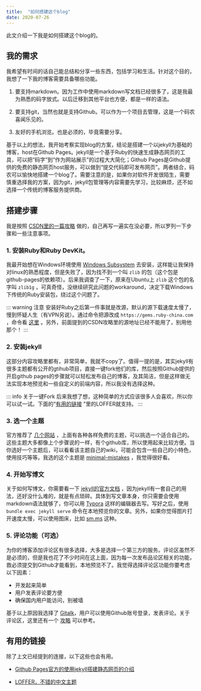 ```yaml
---
title:  "如何搭建这个blog"
date: 2020-07-26
---
```


此文介绍一下我是如何搭建这个blog的。

## 我的需求
我希望有时间的话自己能总结和分享一些东西，包括学习和生活。针对这个目的，我想了一下我的博客需要具备哪些功能。

1. 要支持markdown。因为工作中使用markdown写文档已经很多了，这是我最为熟悉的码字放式。以后迁移到其他平台也方便，都是一样的语法。

2. 要支持git，当然也就是支持Github。可以作为一个项目去管理，这是一个码农喜闻乐见的。

3. 友好的手机浏览。也是必须的，毕竟需要分享。

基于以上的想法，我开始考察实现blog的方案，结论是搭建一个以jekyll为基础的博客，host在Github Pages。jekyll是一个基于Ruby的快速生成静态网页的工具，可以把“码字”到“作为网站展示”的过程大大简化；Github Pages是Github提供的免费的静态网页host服务，可以做到“提交代码即可发布网页”。两者结合，码农可以愉快地搭建一个blog了。需要注意的是，如果你对软件开发很陌生，需要慎重选择我的方案，因为git，jekyll包管理等内容需要先学习，比较麻烦，还不如选择一个传统的博客服务提供商。

## 搭建步骤

我是按照 [CSDN里的一篇攻略](https://blog.csdn.net/jave_f/article/details/79101592) 做的，自己再写一遍实在没必要，所以罗列一下步骤和一些注意事项。

### 1. 安装Ruby和Ruby DevKit。

我最开始想在Windows环境使用 [Windows Subsystem](https://docs.microsoft.com/zh-cn/windows/wsl/about) 去安装，这样能让我保持对linux的熟悉程度，但是失败了，因为找不到一个叫 ```zlib``` 的包（这个包是github-pages的依赖项）。后来我调查了一下，原来在Ubuntu上 ```zlib``` 这个包的名字叫 ```zlib1g``` ，可真奇怪，没继续研究此问题的workaround，决定下载Windows下传统的Ruby安装包，绕过这个问题了。

::: warning 注意
安装好Ruby之后第一件事就是改源，默认的源下载速度太慢了，慢到怀疑人生（有VPN另说）。通过命令把源改成 ```https://gems.ruby-china.com``` ，命令看 [这里](https://gems.ruby-china.com/) 。另外，前面提到的CSDN攻略里的源地址已经不能用了，别用他那个！
:::

### 2. 安装jekyll

这部分内容攻略里都有，非常简单，我就不copy了。值得一提的是，其实jekyll有很多主题都有公开的gtihub项目，直接一键fork他们的库，然后按照Github提供的开启github pages的步骤就可以轻松发布自己的博客，及其简洁，但是这样做无法实现本地预览和一些自定义的前端内容，所以我没有选择这种。

::: info 关于一键Fork
后来我想了想，这种简单的方式应该很多人会喜欢，所以你可以试一试。下面的“[有用的链接](#有用的链接) ”里的LOFFER就支持。
:::

### 3. 选一个主题

官方推荐了 [几个网站](https://jekyllrb.com/docs/themes/) ，上面有各种各样免费的主题，可以挑选一个适合自己的。这些主题大多都像上个步骤说的一样，有个github库，所以使用起来比较方便。当你选好一个主题后，可以看看该主题自己的wiki，可能会包含一些自己的小特色，使用技巧等等。我选的这个主题是 [minimal-mistakes](https://github.com/mmistakes/minimal-mistakes) ，我觉得很好看。

### 4. 开始写博文

关于如何写博文，你需要看一下 [jekyll的官方文档](https://jekyllrb.com/docs/) ，因为jekyll有一套自己的用法，还好没什么难的，就是有点琐碎。具体到写文章本身，你只需要会使用markdown语法就够了，你可以用 [Typora](https://typora.io/) 这样的编辑器去写。写好之后，使用 ```bundle exec jekyll serve``` 命令在本地预览你的文章。另外，如果你觉得图片打开速度太慢，可以使用图床，比如 [sm.ms](https://sm.ms/) 这种。

### 5. 评论功能（可选）
为你的博客添加评论区有很多选择，大多是选择一个第三方的服务。评论区虽然不是必须的，但是我也花了不少时间在这上面，因为每一次发布品论区相关的功能，救必须提交到Github才能看到，本地预览不了。我觉得选择评论区功能你要考虑以下因素：
- 开发起来简单
- 用户发表评论要方便
- 确保国内用户能访问，别被墙

基于以上原因我选择了 [Gitalk](https://github.com/gitalk/gitalk/)，用户可以使用Github账号登录，发表评论。关于评论区，这里还有一个 [攻略]([https://fromendworld.github.io/LOFFER/document/#%E5%8F%AF%E9%80%89%E6%B7%BB%E5%8A%A0%E8%AF%84%E8%AE%BA%E5%8C%BA](https://fromendworld.github.io/LOFFER/document/#可选添加评论区)) 可以参考。



## 有用的链接

除了上文已经提到的连接，以下这些也会有用。
- [Github Pages官方的使用jekyll搭建静态网页的介绍](https://docs.github.com/en/github/working-with-github-pages/setting-up-a-github-pages-site-with-jekyll)

- [LOFFER，不错的中文主题](https://github.com/FromEndWorld/loffer)


